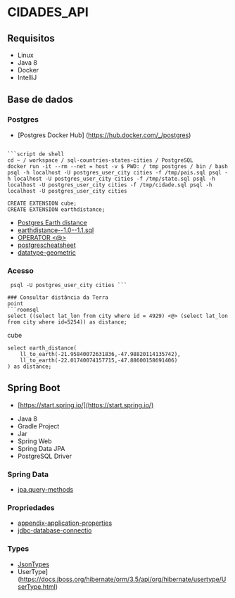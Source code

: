 # CIDADES_API

## Requisitos
* Linux 
* Java 8
* Docker 
* IntelliJ

## Base de dados
### Postgres
* [Postgres Docker Hub] (https://hub.docker.com/_/postgres)
```script de shell docker run --name cities-db -d -p 5432: 5432 -e POSTGRES_USER = postgres_user_city -e POSTGRES_PASSWORD = super_password -e POSTGRES_DB = cidades postgres

```script de shell
cd ~ / workspace / sql-countries-states-cities / PostgreSQL
docker run -it --rm --net = host -v $ PWD: / tmp postgres / bin / bash
psql -h localhost -U postgres_user_city cities -f /tmp/pais.sql psql -h localhost -U postgres_user_city cities -f /tmp/state.sql psql -h localhost -U postgres_user_city cities -f /tmp/cidade.sql psql -h localhost -U postgres_user_city cities

CREATE EXTENSION cube;
CREATE EXTENSION earthdistance;
```

* [Postgres Earth distance](https://www.postgresql.org/docs/current/earthdistance.html)
* [earthdistance--1.0--1.1.sql](https://github.com/postgres/postgres/blob/master/contrib/earthdistance/earthdistance--1.0--1.1.sql)
* [OPERATOR <@>](https://github.com/postgres/postgres/blob/master/contrib/earthdistance/earthdistance--1.1.sql)
* [postgrescheatsheet](https://postgrescheatsheet.com/#/tables)
* [datatype-geometric](https://www.postgresql.org/docs/current/datatype-geometric.html)

### Acesso
```script de shell docker exec -it cities-db / bin / bash
 psql -U postgres_user_city cities ```

### Consultar distância da Terra
point
```roomsql
select ((select lat_lon from city where id = 4929) <@> (select lat_lon from city where id=5254)) as distance;
```

cube
```roomsql
select earth_distance(
    ll_to_earth(-21.95840072631836,-47.98820114135742),
    ll_to_earth(-22.01740074157715,-47.88600158691406)
) as distance;
```
## Spring Boot

* [https://start.spring.io/](https://start.spring.io/)

+ Java 8
+ Gradle Project
+ Jar
+ Spring Web
+ Spring Data JPA
+ PostgreSQL Driver

### Spring Data

* [jpa.query-methods](https://docs.spring.io/spring-data/jpa/docs/current/reference/html/#jpa.query-methods)

### Propriedades

* [appendix-application-properties](https://docs.spring.io/spring-boot/docs/current/reference/html/appendix-application-properties.html)
* [jdbc-database-connectio](https://www.codejava.net/java-se/jdbc/jdbc-database-connection-url-for-common-databases)

### Types

* [JsonTypes](https://github.com/vladmihalcea/hibernate-types)
* UserType](https://docs.jboss.org/hibernate/orm/3.5/api/org/hibernate/usertype/UserType.html)

